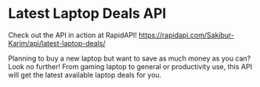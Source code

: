# Latest Laptop Deals API

Check out the API in action at RapidAPI! https://rapidapi.com/Sakibur-Karim/api/latest-laptop-deals/

Planning to buy a new laptop but want to save as much money as you can? Look no further! From gaming laptop to general or productivity use, this API will get the latest available laptop deals for you.
